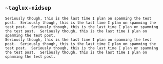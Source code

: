 ## `~taglux-nidsep`

    Seriously though, this is the last time I plan on spamming the test post.  Seriously though, this is the last time I plan on spamming the test post.  Seriously though, this is the last time I plan on spamming the test post.  Seriously though, this is the last time I plan on spamming the test post.
    Seriously though, this is the last time I plan on spamming the test post.  Seriously though, this is the last time I plan on spamming the test post.  Seriously though, this is the last time I plan on spamming the test post.  Seriously though, this is the last time I plan on spamming the test post.  